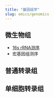 ```yaml
---
title: "基因组学"
slug: omics/genomics
---
```


## 微生物组

- [16s rRNA测序](/omics/16s-rrna-sequencing/)
- 宏基因组测序

## 普通转录组

## 单细胞转录组
